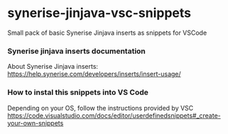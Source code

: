 # synerise-jinjava-vsc-snippets

Small pack of basic Synerise Jinjava inserts as snippets for VSCode


### Synerise jinjava inserts documentation

About Synerise Jinjava inserts:
https://help.synerise.com/developers/inserts/insert-usage/



### How to instal this snippets into VS Code
Depending on your OS, follow the instructions provided by VSC
https://code.visualstudio.com/docs/editor/userdefinedsnippets#_create-your-own-snippets

